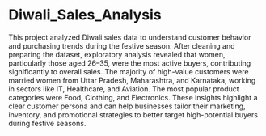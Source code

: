 # Diwali_Sales_Analysis
This project analyzed Diwali sales data to understand customer behavior and purchasing trends during the festive season. After cleaning and preparing the dataset, exploratory analysis revealed that women, particularly those aged 26–35, were the most active buyers, contributing significantly to overall sales. The majority of high-value customers were married women from Uttar Pradesh, Maharashtra, and Karnataka, working in sectors like IT, Healthcare, and Aviation. The most popular product categories were Food, Clothing, and Electronics. These insights highlight a clear customer persona and can help businesses tailor their marketing, inventory, and promotional strategies to better target high-potential buyers during festive seasons.
